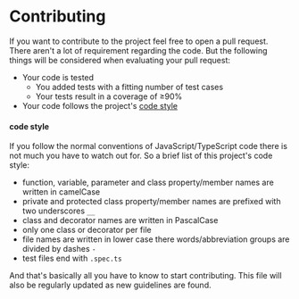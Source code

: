 # Contributing
If you want to contribute to the project feel free to open a pull request.
There aren't a lot of requirement regarding the code.
But the following things will be considered when evaluating your pull request:
* Your code is tested
  * You added tests with a fitting number of test cases
  * Your tests result in a coverage of ≥90%
* Your code follows the project's [code style](#code-style)

#### code style
If you follow the normal conventions of JavaScript/TypeScript code there is not much you have to watch out for.
So a brief list of this project's code style:
* function, variable, parameter and class property/member names are written in camelCase
* private and protected class property/member names are prefixed with two underscores `__`
* class and decorator names are written in PascalCase
* only one class or decorator per file
* file names are written in lower case there words/abbreviation groups are divided by dashes `-`
* test files end with `.spec.ts`

And that's basically all you have to know to start contributing.
This file will also be regularly updated as new guidelines are found.
